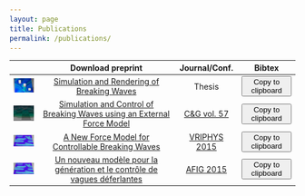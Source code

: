 ```yaml
---
layout: page
title: Publications
permalink: /publications/
---
```


<script type="text/javascript">

var ref_thesis = `
@phdthesis{brousset_thesis, \r\n
	author = "Brousset, Mathias", \r\n
	title  = "Simulation et rendu de vagues déferlantes", \r\n
	school = "Université de Poitiers", \r\n
	year   = "2017" \r\n
	}
`;

var ref_cg = `
@article{Brousset16, \r\n
	title   = "Simulation and control of breaking waves using an external force model", \r\n
	author  = "Brousset, Mathias and Darles, Emmanuelle and Meneveaux, Daniel and Poulin, Pierre and Crespin, Benoît", \r\n
	journal = "Computers & Graphics", \r\n
	volume  = "57", \r\n
	pages   = "102 - 111", \r\n
	year    = "2016", \r\n
	issn    = "0097-8493" \r\n
	}
`;

var ref_vp = `
	@inproceedings {Brousset15, \r\n
	title     = "A New Force Model for Controllable Breaking Waves", \r\n
	author    = "Brousset, Mathias and Darles, Emmanuelle and Meneveaux, Daniel and Poulin, Pierre and Crespin, Benoît", \r\n
	booktitle = "Workshop on Virtual Reality Interaction and Physical Simulation", \r\n
	editor    = "Fabrice Jaillet and Florence Zara and Gabriel Zachmann", \r\n
	year      = "2015", \r\n
	publisher = "The Eurographics Association", \r\n
	ISBN      = "978-3-905674-98-9", \r\n
	DOI       = "10.2312/vriphys.20151334" \r\n
}
`;

var ref_afig = `
@inproceedings{brousset_afig, \r\n
  TITLE       = "Un nouveau modèle pour la génération et le contrôle de vagues déferlantes", \r\n
  AUTHOR      = "Brousset, Mathias and Darles, Emmanuelle and Meneveaux, Daniel and Pierre, Poulin and Crespin, Benoît", \r\n
  URL         = "https://hal.archives-ouvertes.fr/hal-01255224", \r\n
  BOOKTITLE   = "Journées de l'AFIG", \r\n
  ADDRESS     = "Lyon, France", \r\n
  YEAR        = "2015", \r\n
  MONTH       = Nov, \r\n
  HAL_ID      = "hal-01255224",\r\n
  HAL_VERSION = "v1", \r\n
}
`;

function copyClipboard(article)
{
	var selected = "";
	switch(article)
	{
	case "thesis":
		selected = ref_thesis;
		break;
	case "cg":
		selected = ref_cg;
		break;
	case "vp":
		selected = ref_vp;
		break;
	case "afig":
		selected = ref_afig;
		break;
	}

	var input = $('<textarea>');
	$("body").append(input);
	var strcopy = input.val(selected).select();

	document.execCommand('copy');
	input.remove();
}

$(document).ready(function() {

	$("#toggle_thesis").click(function(){
		copyClipboard("thesis");
	});

	$("#toggle_cg").click(function(){
		copyClipboard("cg");
	});

	$("#toggle_vp").click(function(){
		copyClipboard("vp");
	});

	$("#toggle_afig").click(function(){
		copyClipboard("afig");
	});

});

</script>

|                                                 | Download preprint                                                                                                                        | Journal/Conf.                                                                              | Bibtex                                                                                          |
| :---------------------------------------------: | :--------------------------------------------------------------------:                                                                   | :----------------------------------------------------------------------------------------: | :--------------:                                                                                |
| ![teaser vriphys](/images/teaser_thesis.png)    | <a href="/files/BROUSSET_THESE.pdf" target="_blank">Simulation and Rendering of Breaking Waves</a>                                       | Thesis                                                                                     | <button id = "toggle_thesis" title="Reference copied to clipboard !">Copy to clipboard</button> |
| ![teaser cg](/images/teaser_cg16.png)           | <a href="/files/CG_2015_soliton_extended.pdf" target="_blank">Simulation and Control of Breaking Waves using an External Force Model</a> | [C&G vol. 57](http://www.sciencedirect.com/science/article/pii/S0097849316300164)          | <button id = "toggle_cg" title="Reference copied to clipboard !">Copy to clipboard</button>     |
| ![teaser vriphys](/images/teaser_vriphys15.png) | <a href="/files/CG_2015_soliton_extended.pdf" target="_blank">A New Force Model for Controllable Breaking Waves</a>                      | [VRIPHYS 2015](http://vriphys2015.sciencesconf.org/)                                       | <button id = "toggle_vp" title="Reference copied to clipboard !">Copy to clipboard</button>     |
| ![teaser vriphys](/images/teaser_vriphys15.png) | <a href="/files/paper-AFIG-2015.pdf" target="_blank">Un nouveau modèle pour la génération et le contrôle de vagues déferlantes</a>       | [AFIG 2015](https://projet.liris.cnrs.fr/afig2015/)                                        | <button id = "toggle_afig" title="Reference copied to clipboard !">Copy to clipboard</button>   |

<script>

tippy('button',
	{
		arrow : true,
		delay : 0,
		trigger : 'click',
		duration : 300,
		placement : 'right'
	});
</script>
